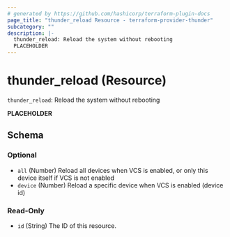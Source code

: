 ```yaml
---
# generated by https://github.com/hashicorp/terraform-plugin-docs
page_title: "thunder_reload Resource - terraform-provider-thunder"
subcategory: ""
description: |-
  thunder_reload: Reload the system without rebooting
  PLACEHOLDER
---
```


# thunder_reload (Resource)

`thunder_reload`: Reload the system without rebooting

__PLACEHOLDER__



<!-- schema generated by tfplugindocs -->
## Schema

### Optional

- `all` (Number) Reload all devices when VCS is enabled, or only this device itself if VCS is not enabled
- `device` (Number) Reload a specific device when VCS is enabled (device id)

### Read-Only

- `id` (String) The ID of this resource.


